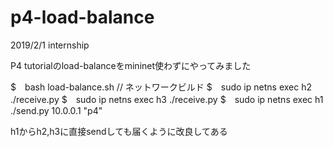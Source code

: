 # p4-load-balance
2019/2/1 internship


P4 tutorialのload-balanceをmininet使わずにやってみました

$　bash load-balance.sh   // ネットワークビルド
$　sudo ip netns exec h2 ./receive.py
$　sudo ip netns exec h3 ./receive.py
$　sudo ip netns exec h1 ./send.py 10.0.0.1 "p4"

h1からh2,h3に直接sendしても届くように改良してある
